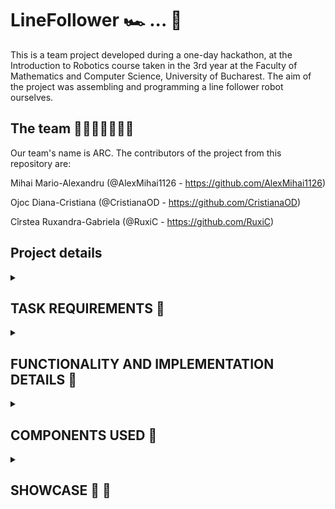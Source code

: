 # LineFollower 🏎 ... 🏁

This is a team project developed during a one-day hackathon, at the Introduction to Robotics course taken in the 3rd year at the Faculty of Mathematics and Computer Science, University of Bucharest. The aim of the project was assembling and programming a line follower robot ourselves.

## The team 👦🏻👩🏻‍🦱👩🏻
 
  Our team's name is ARC. The contributors of the project from this repository are:
  
   Mihai Mario-Alexandru (@AlexMihai1126 - https://github.com/AlexMihai1126)
  
  
   Ojoc Diana-Cristiana (@CristianaOD - https://github.com/CristianaOD)
   
   
   Cîrstea Ruxandra-Gabriela (@RuxiC - https://github.com/RuxiC)
  


## Project details

<details>
  <summary><h2><b>TASK REQUIREMENTS 📁</b></h2></summary>
  <h3>Functionality Requirements</h3>
  Assemble and program the robot to navigate a racetrack made from black electrical tape on a white board (the line loops around), aiming for optimal speed and accuracy. The robot must adhere to certain rules, such as not taking shortcuts, staying on the track, and must not reverse on the track. It can only move along the black line. Make use of only six of the sensors from the QTR sensor array (excluding the outer left and outer right one), and ensure that the sensor calibrates itself before the robot commences its journey. Manual calibration of the sensors is not allowed, but as an added feature, the robot could employ calibration values stored in the EEPROM from previous calibration attempts. Additionally, the robot chassis must be constructed by the team. Employ a PID controller and adjust its gains, specifically Kp, Ki (optional), and Kd, to define the characteristics of the robot's movement.

  <h3>Photo of the line follower kit with required components 📷</h3>
  <img src="https://github.com/CristianaOD/LineFollower/blob/main/linefollower/line6.jpeg?raw=true">

  <h3>Grading details</h3>
  Grade (1-12 points):
  <ul>
    <li>< 20 seconds -> 10</li> < 20 seconds -> 10
    <li>> 35 seconds (but completed) -> 4.5 points</li>
    <li><=35 seconds: Between 10 and 5, the formula is as follows: time_score = 10 - 1/3 * (track_time - 20)</li>
  </ul>
</details> 

<details>
  <summary><h2><b> FUNCTIONALITY AND IMPLEMENTATION DETAILS 🔧 </b></h2></summary> 
  <h3>Functionality:</h3>
  Initially, when positioned over the black line, the robot undergoes automatic sensor calibration through iterative right movements. This process enables the robot to learn to identify the black line whenever it is detected in front of the sensor, while ignoring surfaces that are not the black line. We added a blue LED that would light during self-calibration.
  
  <h3>Implementation:</h3>
  
  The PID algorithm: Initially, the PID controller's parameters were arbitrarily selected to observe the robot's behavior. Following many tests and an empirical approach, we decided on the gains kp = 9.7, ki = 0.0002, kd = 26.5.

  Calibration: We calibrated the robot by instructing it to rapidly move right for a specific duration within the "set" method of the code. The self-calibration method involved the robot moving to the right for 4 seconds, followed by a return to the initial position for black line detection.
  
  Our team's robot successfully completed the racetrack in just 19.076 seconds!

   <h3>Chassis:</h3>
<img src="https://github.com/CristianaOD/LineFollower/blob/main/linefollower/line3.jpeg?raw=true" alt="A photo of my setup" width="550" height="450">
<img src="https://github.com/CristianaOD/LineFollower/blob/main/linefollower/line5.jpeg?raw=true" alt="A photo of my setup" width="550" height="450">
<img src="https://github.com/CristianaOD/LineFollower/blob/main/linefollower/line4.jpeg?raw=truee" alt="A photo of my setup" width="550" height="450">

   
</details> 

<details>
  <summary><h2><b> COMPONENTS USED 🔌</b></h2></summary>
  
  <h3> Mechanical ⚙ </h3>
    <ul>
      <li>The chassis made out of foamboard (built by @AlexMihai1126 - https://github.com/AlexMihai1126)</li>
      <li>2x wheels</li>
      <li>1x ball caster</li>
      <li>Screws for the QTR-8A sensor</li>
      <li>2x 3D-printed DC Motor holders & appropriate screws</li>
    </ul> 
    
   <h3> Electronics ⚡ </h3>
    <ul>
      <li>1x Arduino Pro Micro </li>
      <li>1x Pololu QTR-8A reflectance sensor</li>
      <li>2x DC motors</li>
      <li>1x L293D motor driver</li>
      <li>1x LiPo battery for power</li>
      <li>1x mini-breadboard</li>
      <li>wires (as needed)</li>
      <li>1x Blue LED - for showing when we are in calibration mode</li>
      <li>1x 330 ohm resistor for the LED</li>
    </ul> 
</details> 

<details>
  <summary><h2><b> SHOWCASE 📸 🎥</b></h2></summary>
  <details>
    <summary><h3><b> Racetrack Picture 🦕</b></h3></summary> 
    <img src="https://github.com/AlexMihai1126/linefollower_robotics_prototype/blob/main/traseu.jpeg?raw=true">
  </details> 
  <details>
    <summary><h3><b> Linefollower Setup Pictures </b></h3></summary>
    <img src="https://github.com/CristianaOD/LineFollower/blob/main/linefollower/line.jpeg?raw=true" alt="A photo of my setup" width="550" height="450">
    <img src="https://github.com/CristianaOD/LineFollower/blob/main/linefollower/line1.jpeg?raw=true" alt="A photo of my setup1" width="550" height="450">
    <img src="https://github.com/CristianaOD/LineFollower/blob/main/linefollower/line2.jpeg?raw=true" alt="A photo of my setup2" width="550" height="450">
   
  </details>

  ## You can watch a video here showcasing its functionality 🎥
  https://youtu.be/3eNxRi1fzAw?si=j07vah7IKBF6WGvR
   
</details> 
